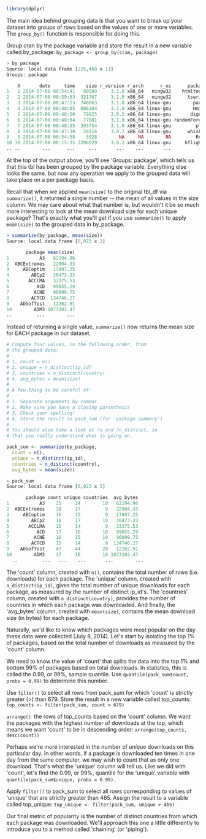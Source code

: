 ```r
library(dplyr)
```

The main idea behind grouping data is that you want to break up your dataset into groups of rows based on the values of one or more variables. The `group_by()` function is responsible for doing this.

Group cran by the package variable and store the result in a new variable called by_package: `by_package <- group_by(cran, package)`

```r
> by_package
Source: local data frame [225,468 x 11]
Groups: package

    X       date     time    size r_version r_arch      r_os      package version country ip_id
1   1 2014-07-08 00:54:41   80589     3.1.0 x86_64   mingw32    htmltools   0.2.4      US     1
2   2 2014-07-08 00:59:53  321767     3.1.0 x86_64   mingw32      tseries 0.10-32      US     2
3   3 2014-07-08 00:47:13  748063     3.1.0 x86_64 linux-gnu        party  1.0-15      US     3
4   4 2014-07-08 00:48:05  606104     3.1.0 x86_64 linux-gnu        Hmisc  3.14-4      US     3
5   5 2014-07-08 00:46:50   79825     3.0.2 x86_64 linux-gnu       digest   0.6.4      CA     4
6   6 2014-07-08 00:48:04   77681     3.1.0 x86_64 linux-gnu randomForest   4.6-7      US     3
7   7 2014-07-08 00:48:35  393754     3.1.0 x86_64 linux-gnu         plyr   1.8.1      US     3
8   8 2014-07-08 00:47:30   28216     3.0.2 x86_64 linux-gnu      whisker   0.3-2      US     5
9   9 2014-07-08 00:54:58    5928        NA     NA        NA         Rcpp  0.10.4      CN     6
10 10 2014-07-08 00:15:35 2206029     3.0.2 x86_64 linux-gnu     hflights     0.1      US     7
.. ..        ...      ...     ...       ...    ...       ...          ...     ...     ...   ...
```

At the top of the output above, you'll see 'Groups: package', which tells us that this tbl has been grouped by the package variable. Everything else looks the same, but now any operation we apply to the grouped data will take place on a per package basis.

Recall that when we applied `mean(size)` to the original tbl_df via `summarize()`, it returned a single number -- the mean of all values in the size column. We may care about what that number is, but wouldn't it be so much more interesting to look at the mean download size for each unique package? That's exactly what you'll get if you use `summarize()` to apply `mean(size)` to the grouped data in by_package.

```r
> summarize(by_package, mean(size))
Source: local data frame [6,023 x 2]

       package mean(size)
1           A3   62194.96
2  ABCExtremes   22904.33
3     ABCoptim   17807.25
4        ABCp2   30473.33
5       ACCLMA   33375.53
6          ACD   99055.29
7         ACNE   96099.75
8        ACTCD  134746.27
9    ADGofTest   12262.91
10        ADM3 1077203.47
..         ...        ...
```

Instead of returning a single value, `summarize()` now returns the mean size for EACH package in our dataset.

```r
# Compute four values, in the following order, from
# the grouped data:
#
# 1. count = n()
# 2. unique = n_distinct(ip_id)
# 3. countries = n_distinct(country)
# 4. avg_bytes = mean(size)
#
# A few thing to be careful of:
#
# 1. Separate arguments by commas
# 2. Make sure you have a closing parenthesis
# 3. Check your spelling!
# 4. Store the result in pack_sum (for 'package summary')
#
# You should also take a look at ?n and ?n_distinct, so
# that you really understand what is going on.

pack_sum <- summarize(by_package,
  count = n(),
  unique = n_distinct(ip_id),
  countries = n_distinct(country),
  avg_bytes = mean(size))

> pack_sum
Source: local data frame [6,023 x 5]

       package count unique countries  avg_bytes
1           A3    25     24        10   62194.96
2  ABCExtremes    18     17         9   22904.33
3     ABCoptim    16     15         9   17807.25
4        ABCp2    18     17        10   30473.33
5       ACCLMA    15     14         9   33375.53
6          ACD    17     16        10   99055.29
7         ACNE    16     15        10   96099.75
8        ACTCD    15     14         9  134746.27
9    ADGofTest    47     44        20   12262.91
10        ADM3    17     16        10 1077203.47
  ..         ...   ...    ...       ...        ...
```

The 'count' column, created with `n()`, contains the total number of rows (i.e. downloads) for each package. The 'unique' column, created with `n_distinct(ip_id)`, gives the total number of unique downloads for each package, as measured by the number of distinct ip_id's. The 'countries' column, created with `n_distinct(country)`, provides the number of countries in which each package was downloaded. And finally, the 'avg_bytes' column, created with `mean(size)`, contains the mean download size (in bytes) for each package.

Naturally, we'd like to know which packages were most popular on the day these data were collected (July 8, 2014). Let's start by isolating the top 1% of packages, based on the total number of downloads as measured by the 'count' column.

We need to know the value of 'count' that splits the data into the top 1% and bottom 99% of packages based on total downloads. In statistics, this is called the 0.99, or 99%, sample quantile. Use `quantile(pack_sum$count, probs = 0.99)` to determine this number.

Use `filter()` to select all rows from pack_sum for which 'count' is strictly greater (>) than 679. Store the result in a new variable called top_counts: `top_counts <- filter(pack_sum, count > 679)`

`arrange() `the rows of top_counts based on the 'count' column. We want the packages with the highest number of downloads at the top, which means we want 'count' to be in descending order: `arrange(top_counts, desc(count))`

Perhaps we're more interested in the number of *unique* downloads on this particular day. In other words, if a package is downloaded ten times in one day from the same computer, we may wish to count that as only one download. That's what the 'unique' column will tell us. Like we did with 'count', let's find the 0.99, or 99%, quantile for the 'unique' variable with `quantile(pack_sum$unique, probs = 0.99)`.

Apply `filter()` to pack_sum to select all rows corresponding to values of 'unique' that are strictly greater than 465. Assign the result to a variable called top_unique: `top_unique <- filter(pack_sum, unique > 465)`


Our final metric of popularity is the number of distinct countries from which each package was downloaded. We'll approach this one a little differently to introduce you to a method called 'chaining' (or 'piping').
